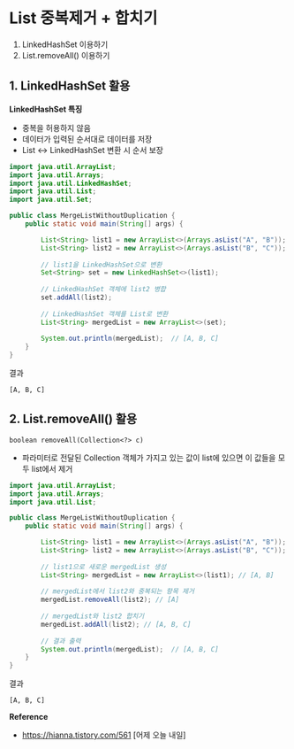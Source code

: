 # List 중복제거 + 합치기

1. LinkedHashSet 이용하기
2. List.removeAll() 이용하기

## 1. LinkedHashSet 활용

**LinkedHashSet 특징**

- 중복을 허용하지 않음
- 데이터가 입력된 순서대로 데이터를 저장
- List ↔ LinkedHashSet 변환 시 순서 보장

```java
import java.util.ArrayList;
import java.util.Arrays;
import java.util.LinkedHashSet;
import java.util.List;
import java.util.Set;

public class MergeListWithoutDuplication {
    public static void main(String[] args) {

        List<String> list1 = new ArrayList<>(Arrays.asList("A", "B"));
        List<String> list2 = new ArrayList<>(Arrays.asList("B", "C"));
 
        // list1을 LinkedHashSet으로 변환
        Set<String> set = new LinkedHashSet<>(list1);
 
        // LinkedHashSet 객체에 list2 병합
        set.addAll(list2);
 
        // LinkedHashSet 객체를 List로 변환
        List<String> mergedList = new ArrayList<>(set);
 
        System.out.println(mergedList);  // [A, B, C]
    }
}
```

결과
```shell
[A, B, C]
```


## 2. List.removeAll() 활용

`boolean removeAll(Collection<?> c)`

- 파라미터로 전달된 Collection 객체가 가지고 있는 값이 list에 있으면 이 값들을 모두 list에서 제거

```java
import java.util.ArrayList;
import java.util.Arrays;
import java.util.List;

public class MergeListWithoutDuplication {
    public static void main(String[] args) {

        List<String> list1 = new ArrayList<>(Arrays.asList("A", "B"));
        List<String> list2 = new ArrayList<>(Arrays.asList("B", "C"));
 
        // list1으로 새로운 mergedList 생성
        List<String> mergedList = new ArrayList<>(list1); // [A, B]
 
        // mergedList에서 list2와 중복되는 항목 제거
        mergedList.removeAll(list2); // [A]
 
        // mergedList와 list2 합치기
        mergedList.addAll(list2); // [A, B, C]
 
        // 결과 출력
        System.out.println(mergedList);  // [A, B, C]
    }
}
```

결과
```shell
[A, B, C]
```

**Reference**
- https://hianna.tistory.com/561 [어제 오늘 내일]

